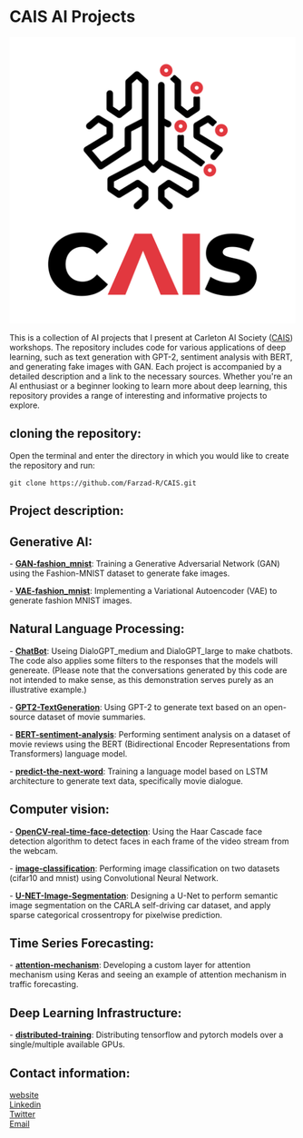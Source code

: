 # CAIS AI Projects
![CAIS](logo/CAIS.png)

This is a collection of AI projects that I present at Carleton AI Society ([CAIS](https://carletonai.com/)) workshops. The repository includes code for 
various applications of deep learning, such as text generation with GPT-2, sentiment analysis with BERT, and generating fake images with GAN. 
Each project is accompanied by a detailed description and a link to the necessary sources. Whether you're an AI enthusiast or a beginner looking to 
learn more about deep learning, this repository provides a range of interesting and informative projects to explore.


## cloning the repository:
Open the terminal and enter the directory in which you would like to create the repository and run:

```
git clone https://github.com/Farzad-R/CAIS.git
```

## Project description:
<h2>Generative AI:</h2>
<p>
    - <a style=" white-space:nowrap; " href="https://github.com/Farzad-R/CAIS/tree/main/GAN-fashion_mnist"><b>GAN-fashion_mnist</b></a>:
    Training a Generative Adversarial Network (GAN) using the Fashion-MNIST dataset to generate fake images.
</p>
<p>
    - <a style=" white-space:nowrap; " href="https://github.com/Farzad-R/CAIS/tree/main/VAE-fashion_mnist"><b>VAE-fashion_mnist</b></a>:
    Implementing a Variational Autoencoder (VAE) to generate fashion MNIST images.
</p>
<!-- ====================================================================================== -->
<h2>Natural Language Processing:</h2>
<p>
    - <a style=" white-space:nowrap; " href="https://github.com/Farzad-R/CAIS/tree/main/ChatBot"><b>ChatBot</b></a>:
    Useing DialoGPT_medium and DialoGPT_large to make chatbots. The code also applies some filters to the 
    responses that the models will genereate. (Please note that the conversations generated by this code are not intended to make sense, 
    as this demonstration serves purely as an illustrative example.)
</p>
<p>
    - <a style=" white-space:nowrap; " href="https://github.com/Farzad-R/CAIS/tree/main/GPT2-TextGeneration"><b>GPT2-TextGeneration</b></a>:
    Using GPT-2 to generate text based on an open-source dataset of movie summaries.
</p>
<p>
    - <a style=" white-space:nowrap; " href="https://github.com/Farzad-R/CAIS/tree/main/BERT-sentiment-analysis"><b>BERT-sentiment-analysis</b></a>:
    Performing sentiment analysis on a dataset of movie reviews using the BERT (Bidirectional Encoder Representations from Transformers) language model.
</p>
<p>
    - <a style=" white-space:nowrap; " href="https://github.com/Farzad-R/CAIS/tree/main/predict-the-next-word"><b>predict-the-next-word</b></a>:
    Training a language model based on LSTM architecture to generate text data, specifically movie dialogue.
</p>
<!-- ====================================================================================== -->
<h2>Computer vision:</h2>
<p>
    - <a style=" white-space:nowrap; " href="https://github.com/Farzad-R/CAIS/tree/main/OpenCV-real-time-face-detection"><b>OpenCV-real-time-face-detection</b></a>:
    Using the Haar Cascade face detection algorithm to detect faces in each frame of the video stream from the webcam.
</p>
<p>
    - <a style=" white-space:nowrap; " href="https://github.com/Farzad-R/CAIS/tree/main/image-classification"><b>image-classification</b></a>:
    Performing image classification on two datasets (cifar10 and mnist) using Convolutional Neural Network.
</p>
<p>
    - <a style=" white-space:nowrap; " href="https://github.com/Farzad-R/CAIS/tree/main/U-NET-Image-Segmentation"><b>U-NET-Image-Segmentation</b></a>:
    Designing a U-Net to perform semantic image segmentation on the CARLA self-driving car dataset, and apply sparse categorical crossentropy for pixelwise prediction.
</p>
<!-- ====================================================================================== -->
<h2>Time Series Forecasting:</h2>
<p>
    - <a style=" white-space:nowrap; " href="https://github.com/Farzad-R/CAIS/tree/main/attention-mechanism"><b>attention-mechanism</b></a>:
    Developing a custom layer for attention mechanism using Keras and seeing an example of attention mechanism in traffic forecasting.
</p>
<!-- ====================================================================================== -->
<h2>Deep Learning Infrastructure:</h2>
<p>
    - <a style=" white-space:nowrap; " href="https://github.com/Farzad-R/CAIS/tree/main/distributed-training"><b>distributed-training</b></a>:
    Distributing tensorflow and pytorch models over a single/multiple available GPUs.
</p>






## Contact information:
[website](https://farzad-r.github.io/) </br>
[Linkedin](https://www.linkedin.com/in/farzad-roozitalab-173066152/)</br>
[Twitter](https://twitter.com/Farzad_rzt) </br>
[Email](farzadroozitalab@cmail.carleton.ca)